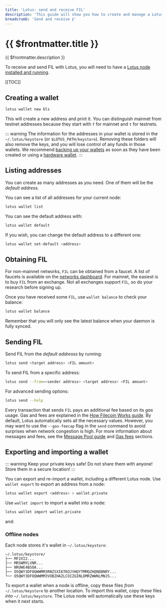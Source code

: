 ```yaml
---
title: 'Lotus: send and receive FIL'
description: 'This guide will show you how to create and manage a Lotus wallet and how to use it to send some Filecoin to a different address. Each node can have multiple addresses.'
breadcrumb: 'Send and receive ⨎'
---
```


# {{ $frontmatter.title }}

{{ $frontmatter.description }}

To receive and send FIL with Lotus, you will need to have a [Lotus node installed and running](installation.md).

[[TOC]]

## Creating a wallet

```bash
lotus wallet new bls
```

This will create a new address and print it. You can distinguish mainnet from testnet addresses because they start with `f` for mainnet and `t` for testnets.

::: warning
The information for the addresses in your wallet is stored in the `~/.lotus/keystore` (or `$LOTUS_PATH/keystore`). Removing these folders will also remove the keys, and you will lose control of any funds in those wallets. We recommend [backing up your wallets](#exporting-and-importing-a-wallet) as soon as they have been created or using a [hardware wallet](ledger.md).
:::

## Listing addresses

You can create as many addresses as you need. One of them will be the _default address_.

You can see a list of all addresses for your current node:

```bash
lotus wallet list
```

You can see the default address with:

```bash
lotus wallet default
```

If you wish, you can change the default address to a different one:

```bash
lotus wallet set-default <address>
```

## Obtaining FIL

For non-mainnet networks, `FIL` can be obtained from a faucet. A list of faucets is available on the [networks dashboard](https://networks.filecoin.io). For mainnet, the easiest is to buy `FIL` from an exchange. Not all exchanges support `FIL`, so do your research before signing up.

Once you have received some `FIL`, use `wallet balance` to check your balance:

```bash
lotus wallet balance
```

Remember that you will only see the latest balance when your daemon is fully synced.

## Sending FIL

Send FIL from the _default addresss_ by running:

```bash
lotus send <target address> <FIL amount>
```

To send FIL from a specific address:

```bash
lotus send --from=<sender address> <target address> <FIL amount>
```

For advanced sending options:

```bash
lotus send --help
```

Every transaction that sends `FIL` pays an additional fee based on its _gas_ usage. Gas and fees are explained in the [How Filecoin Works guide](../../about-filecoin/how-filecoin-works.md). By default, Lotus automatically sets all the necessary values. However, you may want to use the `--gas-feecap` flag in the `send` command to avoid surprises when network congestion is high. For more information about messages and fees, see the [Message Pool guide](../../mine/lotus/message-pool.md) and [Gas fees](../../about-filecoin/how-filecoin-works/#gas-fees) sections.

## Exporting and importing a wallet

::: warning
Keep your private keys safe! Do not share them with anyone! Store them in a secure location!
:::

You can export and re-import a wallet, including a different Lotus node. Use `wallet export` to export an address from a node:

```bash
lotus wallet export <address> > wallet.private
```

Use `wallet import` to import a wallet into a node:

```bash
lotus wallet import wallet.private
```

and:

### Offline nodes

Each node stores it's wallet in `~/.lotus/keystore`:

```
~/.lotus/keystore/
├── MF2XI2...
├── MRSWMYLVNR...
├── NRUWE4BSOA...
├── O5QWY3DFOQWWMM3RNZSXI6TKOJYHQYTMMQZHQNDBNRY...
└── O5QWY3DFOQWWMM3VOBZHAZLCOIZGINLDMRZWWNLMNJS...
```

To export a wallet when a node is offline, copy these files _from_ `~/.lotus/keystore` to another location. To import this wallet, copy these files _into_ `~/.lotus/keystore`. The Lotus node will automatically use these keys when it next starts.
